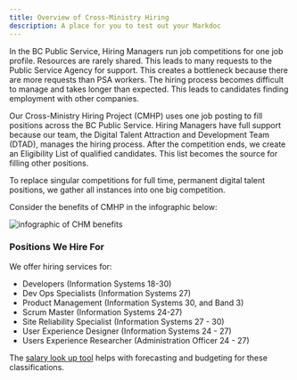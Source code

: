 ```yaml
---
title: Overview of Cross-Ministry Hiring 
description: A place for you to test out your Markdoc
---
```


In the BC Public Service, Hiring Managers run job competitions for one job profile. Resources are rarely shared. This leads to many requests to the Public Service Agency for support. This creates a bottleneck because there are more requests than PSA workers. The hiring process becomes difficult to manage and takes longer than expected. This leads to candidates finding employment with other companies. 

Our Cross-Ministry Hiring Project (CMHP) uses one job posting to fill positions across the BC Public Service. Hiring Managers have full support because our team, the Digital Talent Attraction and Development Team (DTAD), manages the hiring process. After the competition ends, we create an Eligibility List of qualified candidates. This list becomes the source for filling other positions.

To replace singular competitions for full time, permanent digital talent positions, we gather all instances into one big competition.

Consider the benefits of CMHP in the infographic below: 

![infographic of CHM benefits](https://github.com/bcgov/digital-talent/blob/feature/markdown-content/packages/markdown-content/CMHP%20Content/20230503%20-%20CMHP%20overview.PNG)

### Positions We Hire For

We offer hiring services for: 

- Developers (Information Systems 18-30)
- Dev Ops Specialists (Information Systems 27)
- Product Management (Information Systems 30, and Band 3)
- Scrum Master (Information Systems 24-27)
- Site Reliability Specialist (Information Systems 27 - 30)
- User Experience Designer (Information Systems 24 - 27)
- Users Experience Researcher (Administration Officer 24 - 27)

The [salary look up tool](https://www2.gov.bc.ca/gov/content/careers-myhr/all-employees/pay-benefits/salaries/salarylookuptool) helps with forecasting and budgeting for these classifications.
